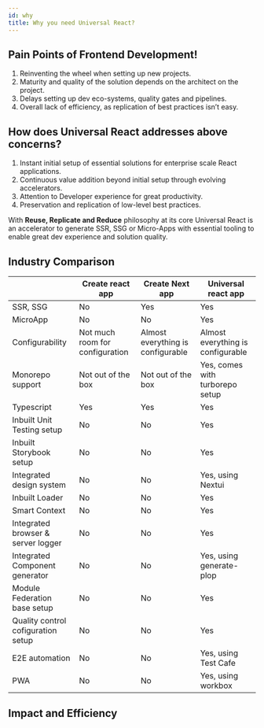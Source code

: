 ```yaml
---
id: why
title: Why you need Universal React? 
---
```


## Pain Points of Frontend Development!
1. Reinventing the wheel when setting up new projects. 
2. Maturity and quality of the solution depends on the architect on the project.
3. Delays setting up dev eco-systems, quality gates and pipelines.
4. Overall lack of efficiency, as replication of best practices isn’t easy. 

## How does Universal React addresses above concerns? 
1. Instant initial setup of essential solutions for enterprise scale React applications. 
2. Continuous value addition beyond initial setup through evolving accelerators.
3. Attention to Developer experience for great productivity.
4. Preservation and replication of low-level best practices. 

With **Reuse, Replicate and Reduce**  philosophy at its core Universal React is an accelerator to generate SSR, SSG or Micro-Apps with essential tooling to enable great dev experience and solution quality.

## Industry Comparison 
|  | Create react app | Create Next app | Universal react app |
| ------ | ------ |  ------ | ------ |
| SSR, SSG | No | Yes | Yes
| MicroApp | No | No | Yes
| Configurability | Not much room for configuration | Almost everything is configurable | Almost everything is configurable
| Monorepo support | Not out of the box | Not out of the box | Yes, comes with turborepo setup
| Typescript | Yes | Yes | Yes
| Inbuilt Unit Testing setup | No | No | Yes
| Inbuilt Storybook setup | No | No | Yes
| Integrated design system | No | No | Yes, using Nextui
| Inbuilt Loader | No | No | Yes 
| Smart Context | No | No | Yes
| Integrated browser & server logger | No | No | Yes
| Integrated Component generator | No | No | Yes, using generate-plop
| Module Federation base setup | No | No | Yes
|Quality control cofiguration setup | No | No | Yes
| E2E automation | No | No | Yes, using Test Cafe
| PWA | No | No | Yes, using workbox

## Impact and Efficiency 

## 